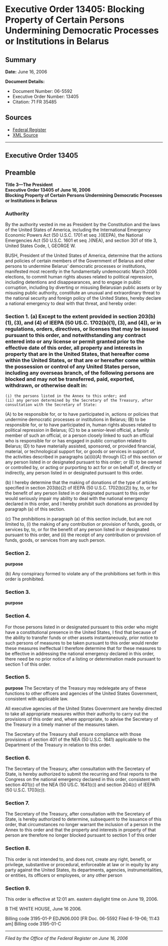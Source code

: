 # Executive Order 13405: Blocking Property of Certain Persons Undermining Democratic Processes or Institutions in Belarus

## Summary

**Date:** June 16, 2006

**Document Details:**
- Document Number: 06-5592
- Executive Order Number: 13405
- Citation: 71 FR 35485

## Sources
- [Federal Register](https://www.federalregister.gov/documents/2006/06/20/06-5592/blocking-property-of-certain-persons-undermining-democratic-processes-or-institutions-in-belarus)
- [XML Source](https://www.federalregister.gov/documents/full_text/xml/2006/06/20/06-5592.xml)

---

## Executive Order 13405

## Preamble

**Title 3—The President**  
**Executive Order 13405 of June 16, 2006**  
**Blocking Property of Certain Persons Undermining Democratic Processes or Institutions in Belarus**

### Authority

By the authority vested in me as President by the Constitution and the laws of the United States of America, including the International Emergency Economic Powers Act (50 U.S.C. 1701 
et seq
.)(IEEPA), the National Emergencies Act (50 U.S.C. 1601 
et seq
.)(NEA), and section 301 of title 3, United States Code,
I, GEORGE W.

BUSH, President of the United States of America, determine that the actions and policies of certain members of the Government of Belarus and other persons to undermine Belarus' democratic processes or institutions, manifested most recently in the fundamentally undemocratic March 2006 elections, to commit human rights abuses related to political repression, including detentions and disappearances, and to engage in public corruption, including by diverting or misusing Belarusian public assets or by misusing public authority, constitute an unusual and extraordinary threat to the national security and foreign policy of the United States, hereby declare a national emergency to deal with that threat, and hereby order:
### Section 1. (a) Except to the extent provided in section 203(b)(1), (3), and (4) of IEEPA (50 US.C. 1702(b)(1), (3), and (4)), or in regulations, orders, directives, or licenses that may be issued pursuant to this order, and notwithstanding any contract entered into or any license or permit granted prior to the effective date of this order, all property and interests in property that are in the United States, that hereafter come within the United States, or that are or hereafter come within the possession or control of any United States person, including any overseas branch, of the following persons are blocked and may not be transferred, paid, exported, withdrawn, or otherwise dealt in:

    (i) the persons listed in the Annex to this order; and
    (ii) any person determined by the Secretary of the Treasury, after consultation with the Secretary of State:
(A) to be responsible for, or to have participated in, actions or policies that undermine democratic processes or institutions in Belarus;
(B) to be responsible for, or to have participated in, human rights abuses related to political repression in Belarus;
(C) to be a senior-level official, a family member of such an official, or a person closely linked to such an official who is responsible for or has engaged in public corruption related to Belarus;
(D) to have materially assisted, sponsored, or provided financial, material, or technological support for, or goods or services in support of, the activities described in paragraphs (a)(ii)(A) through (C) of this section or any person listed in or designated pursuant to this order; or
(E) to be owned or controlled by, or acting or purporting to act for or on behalf of, directly or indirectly, any person listed in or designated pursuant to this order.

(b) I hereby determine that the making of donations of the type of articles specified in section 203(b)(2) of IEEPA (50 U.S.C. 1702(b)(2)) by, to, or for the benefit of any person listed in or designated pursuant to this order would seriously impair my ability to deal with the national emergency declared in this order, and I hereby prohibit such donations as provided by paragraph (a) of this section.

(c) The prohibitions in paragraph (a) of this section include, but are not limited to, (i) the making of any contribution or provision of funds, goods, or services by, to, or for the benefit of any person listed in or designated pursuant to this order, and (ii) the receipt of any contribution or provision of funds, goods, or services from any such person.
### Section 2.

**purpose**

(b) Any conspiracy formed to violate any of the prohibitions set forth in this order is prohibited.
### Section 3.

**purpose**

### Section 4.

For those persons listed in or designated pursuant to this order who might have a constitutional presence in the United States, I find that because of the ability to transfer funds or other assets instantaneously, prior notice to such persons of measures to be taken pursuant to this order would render these measures ineffectual I therefore determine that for these measures to be effective in addressing the national emergency declared in this order, there need be no prior notice of a listing or determination made pursuant to section 1 of this order.
### Section 5.

**purpose**
 The Secretary of the Treasury may redelegate any of these functions to other officers and agencies of the United States Government, consistent with applicable law.

All executive agencies of the United States Government are hereby directed to take all appropriate measures within their authority to carry out the provisions of this order and, where appropriate, to advise the Secretary of the Treasury in a timely manner of the measures taken.

The Secretary of the Treasury shall ensure compliance with those provisions of section 401 of the NEA (50 U.S.C. 1641) applicable to the Department of the Treasury in relation to this order.
### Section 6.

The Secretary of the Treasury, after consultation with the Secretary of State, is hereby authorized to submit the recurring and final reports to the Congress on the national emergency declared in this order, consistent with section 401(c) of the NEA (50 US.C. 1641(c)) and section 204(c) of IEEPA (50 U.S.C. 1703(c)).
### Section 7.

The Secretary of the Treasury, after consultation with the Secretary of State, is hereby authorized to determine, subsequent to the issuance of this order, that circumstances no longer warrant the inclusion of a person in the Annex to this order and that the property and interests in property of that person are therefore no longer blocked pursuant to section 1 of this order
### Section 8.

This order is not intended to, and does not, create any right, benefit, or privilege, substantive or procedural, enforceable at law or in equity by any party against the United States, its departments, agencies, instrumentalities, or entities, its officers or employees, or any other person
### Section 9.

This order is effective at 12:01 am. eastern daylight time on June 19, 2006.

B
THE WHITE HOUSE,
June 16 2006.

Billing code 3195-01-P
EDJN06.000
[FR Doc. 06-5592
Filed 6-19-06; 11:43 am]
Billing code 3195-01-C

---

*Filed by the Office of the Federal Register on June 16, 2006*
